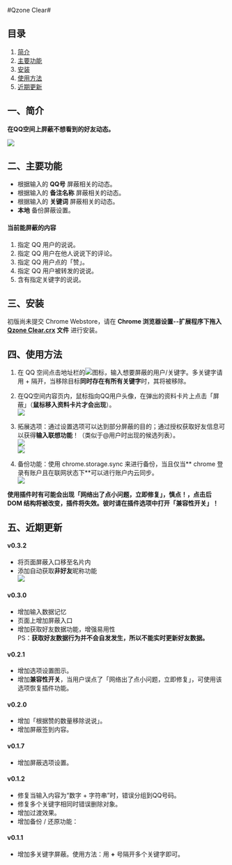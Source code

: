 
#Qzone Clear#

## 目录 ##
1. [简介](#intro)
2. [主要功能](#features)
3. [安装](#install)
4. [使用方法](#use)
5. [近期更新](#update)

<a name="intro"></a>
## 一、简介 ##

**在QQ空间上屏蔽不想看到的好友动态。**  

![](http://i.imgur.com/r3Y29Ds.jpg)

<a name="features"></a>
## 二、主要功能 ##
- 根据输入的 **QQ号** 屏蔽相关的动态。
- 根据输入的 **备注名称** 屏蔽相关的动态。
- 根据输入的 **关键词** 屏蔽相关的动态。
- **本地** 备份屏蔽设置。

#### 当前能屏蔽的内容 ####
1. 指定 QQ 用户的说说。
2. 指定 QQ 用户在他人说说下的评论。
3. 指定 QQ 用户点的「赞」。
4. 指定 QQ 用户被转发的说说。
5. 含有指定关键字的说说。

<a name="install"></a>
## 三、安装 ##
初版尚未提交 Chrome Webstore，请在 **Chrome 浏览器设置--扩展程序下拖入 [Qzone Clear.crx](https://github.com/idiotWu/Qzone-Clear/blob/master/Qzone%20Clear.crx?raw=true) 文件** 进行安装。

<a name="use"></a>
## 四、使用方法 ##
1. 在 QQ 空间点击地址栏的![](http://i.imgur.com/5NxkBXZ.jpg)图标，输入想要屏蔽的用户/关键字。多关键字请用 + 隔开，当移除目标**同时存在有所有关键字**时，其将被移除。

2. 在QQ空间内容页内，鼠标指向QQ用户头像，在弹出的资料卡片上点击「屏蔽」（**鼠标移入资料卡片才会出现**）。  
![](http://i.imgur.com/IzPrbwB.jpg)

3. 拓展选项：通过设置选项可以达到部分屏蔽的目的；通过授权获取好友信息可以获得**输入联想功能**！（类似于@用户时出现的候选列表）。  
![](http://i.imgur.com/PheRJ7O.jpg)  
![](http://i.imgur.com/0e25lRf.jpg)

4. 备份功能：使用 chrome.storage.sync 来进行备份，当且仅当** chrome 登录有账户且在联网状态下**可以进行账户内云同步。  
![](http://i.imgur.com/E6gAMck.jpg)


**使用插件时有可能会出现「网络出了点小问题，立即修复」，慎点！，点击后 DOM 结构将被改变，插件将失效。彼时请在插件选项中打开「兼容性开关」！**


<a name="update"></a>
## 五、近期更新 ##
#### v0.3.2 ####
- 将页面屏蔽入口移至名片内
- 添加自动获取**非好友**昵称功能  
![](http://i.imgur.com/yaHqn83.png)

#### v0.3.0 ####
- 增加输入数据记忆
- 页面上增加屏蔽入口
- 增加获取好友数据功能，增强易用性  
PS：**获取好友数据行为并不会自发发生，所以不能实时更新好友数据。**  

#### v0.2.1 ####
- 增加选项设置图示。  
- 增加**兼容性开关**，当用户误点了「网络出了点小问题，立即修复」，可使用该选项恢复插件功能。  

#### v0.2.0 ####
- 增加「根据赞的数量移除说说」。
- 增加屏蔽签到内容。  

#### v0.1.7 ####
- 增加屏蔽选项设置。  

#### v0.1.2 ####
- 修复当输入内容为“数字 + 字符串”时，错误分组到QQ号码。
- 修复多个关键字相同时错误删除对象。
- 增加过渡效果。
- 增加备份 / 还原功能：

#### v0.1.1 ####
- 增加多关键字屏蔽。使用方法：用 **+** 号隔开多个关键字即可。
